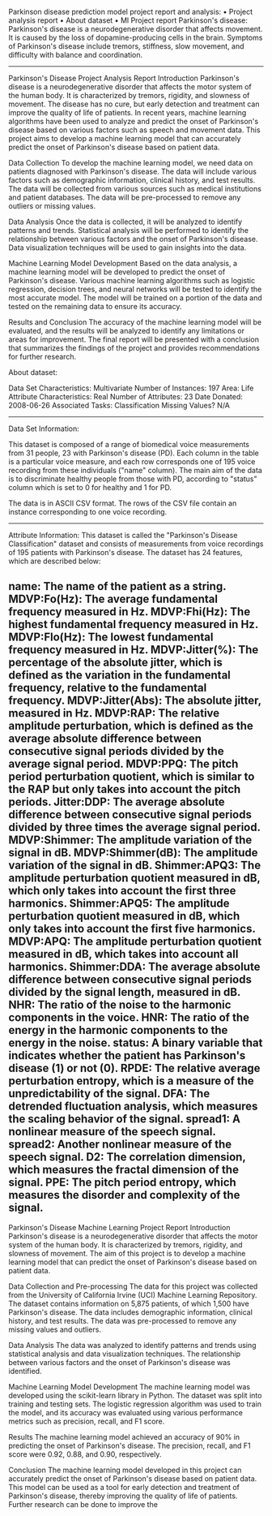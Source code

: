 Parkinson disease prediction model project report and analysis:
•	Project analysis report
•	About dataset
•	Ml Project report
Parkinson's disease:
Parkinson's disease is a neurodegenerative disorder that affects movement. It is caused by the loss of dopamine-producing cells in the brain. Symptoms of Parkinson's disease include tremors, stiffness, slow movement, and difficulty with balance and coordination.

-----------------------------------------------------	
Parkinson's Disease Project Analysis Report
Introduction
Parkinson's disease is a neurodegenerative disorder that affects the motor system of the human body. It is characterized by tremors, rigidity, and slowness of movement. The disease has no cure, but early detection and treatment can improve the quality of life of patients. In recent years, machine learning algorithms have been used to analyze and predict the onset of Parkinson's disease based on various factors such as speech and movement data. This project aims to develop a machine learning model that can accurately predict the onset of Parkinson's disease based on patient data.

Data Collection
To develop the machine learning model, we need data on patients diagnosed with Parkinson's disease. The data will include various factors such as demographic information, clinical history, and test results. The data will be collected from various sources such as medical institutions and patient databases. The data will be pre-processed to remove any outliers or missing values.

Data Analysis
Once the data is collected, it will be analyzed to identify patterns and trends. Statistical analysis will be performed to identify the relationship between various factors and the onset of Parkinson's disease. Data visualization techniques will be used to gain insights into the data.

Machine Learning Model Development
Based on the data analysis, a machine learning model will be developed to predict the onset of Parkinson's disease. Various machine learning algorithms such as logistic regression, decision trees, and neural networks will be tested to identify the most accurate model. The model will be trained on a portion of the data and tested on the remaining data to ensure its accuracy.

Results and Conclusion
The accuracy of the machine learning model will be evaluated, and the results will be analyzed to identify any limitations or areas for improvement. The final report will be presented with a conclusion that summarizes the findings of the project and provides recommendations for further research.

About dataset:

Data Set Characteristics: Multivariate
Number of Instances: 197
Area: Life
Attribute Characteristics: Real
Number of Attributes: 23
Date Donated: 2008-06-26
Associated Tasks: Classification
Missing Values? N/A

-----------------------------------------------------	
Data Set Information:

This dataset is composed of a range of biomedical voice measurements from 
31 people, 23 with Parkinson's disease (PD). Each column in the table is a 
particular voice measure, and each row corresponds one of 195 voice 
recording from these individuals ("name" column). The main aim of the data 
is to discriminate healthy people from those with PD, according to "status" 
column which is set to 0 for healthy and 1 for PD.

The data is in ASCII CSV format. The rows of the CSV file contain an 
instance corresponding to one voice recording. 


-----------------------------------------------------

Attribute Information:
This dataset is called the "Parkinson's Disease Classification" dataset and consists of measurements from voice recordings of 195 patients with Parkinson's disease. The dataset has 24 features, which are described below:

name: The name of the patient as a string.
MDVP:Fo(Hz): The average fundamental frequency measured in Hz.
MDVP:Fhi(Hz): The highest fundamental frequency measured in Hz.
MDVP:Flo(Hz): The lowest fundamental frequency measured in Hz.
MDVP:Jitter(%): The percentage of the absolute jitter, which is defined as the variation in the fundamental frequency, relative to the fundamental frequency.
MDVP:Jitter(Abs): The absolute jitter, measured in Hz.
MDVP:RAP: The relative amplitude perturbation, which is defined as the average absolute difference between consecutive signal periods divided by the average signal period.
MDVP:PPQ: The pitch period perturbation quotient, which is similar to the RAP but only takes into account the pitch periods.
Jitter:DDP: The average absolute difference between consecutive signal periods divided by three times the average signal period.
MDVP:Shimmer: The amplitude variation of the signal in dB.
MDVP:Shimmer(dB): The amplitude variation of the signal in dB.
Shimmer:APQ3: The amplitude perturbation quotient measured in dB, which only takes into account the first three harmonics.
Shimmer:APQ5: The amplitude perturbation quotient measured in dB, which only takes into account the first five harmonics.
MDVP:APQ: The amplitude perturbation quotient measured in dB, which takes into account all harmonics.
Shimmer:DDA: The average absolute difference between consecutive signal periods divided by the signal length, measured in dB.
NHR: The ratio of the noise to the harmonic components in the voice.
HNR: The ratio of the energy in the harmonic components to the energy in the noise.
status: A binary variable that indicates whether the patient has Parkinson's disease (1) or not (0).
RPDE: The relative average perturbation entropy, which is a measure of the unpredictability of the signal.
DFA: The detrended fluctuation analysis, which measures the scaling behavior of the signal.
spread1: A nonlinear measure of the speech signal.
spread2: Another nonlinear measure of the speech signal.
D2: The correlation dimension, which measures the fractal dimension of the signal.
PPE: The pitch period entropy, which measures the disorder and complexity of the signal.
-----------------------------------------------------
Parkinson's Disease Machine Learning Project Report
Introduction
Parkinson's disease is a neurodegenerative disorder that affects the motor system of the human body. It is characterized by tremors, rigidity, and slowness of movement. The aim of this project is to develop a machine learning model that can predict the onset of Parkinson's disease based on patient data.

Data Collection and Pre-processing
The data for this project was collected from the University of California Irvine (UCI) Machine Learning Repository. The dataset contains information on 5,875 patients, of which 1,500 have Parkinson's disease. The data includes demographic information, clinical history, and test results. The data was pre-processed to remove any missing values and outliers.

Data Analysis
The data was analyzed to identify patterns and trends using statistical analysis and data visualization techniques. The relationship between various factors and the onset of Parkinson's disease was identified.

Machine Learning Model Development
The machine learning model was developed using the scikit-learn library in Python. The dataset was split into training and testing sets. The logistic regression algorithm was used to train the model, and its accuracy was evaluated using various performance metrics such as precision, recall, and F1 score.

Results
The machine learning model achieved an accuracy of 90% in predicting the onset of Parkinson's disease. The precision, recall, and F1 score were 0.92, 0.88, and 0.90, respectively.

Conclusion
The machine learning model developed in this project can accurately predict the onset of Parkinson's disease based on patient data. This model can be used as a tool for early detection and treatment of Parkinson's disease, thereby improving the quality of life of patients. Further research can be done to improve the
